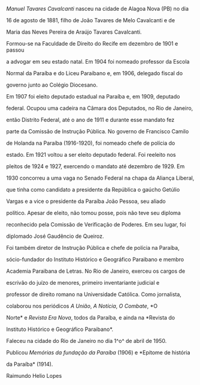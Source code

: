 

*Manuel Tavares Cavalcanti* nasceu na cidade de Alagoa Nova (PB) no dia

16 de agosto de 1881, filho de João Tavares de Melo Cavalcanti e de

Maria das Neves Pereira de Araújo Tavares Cavalcanti.



Formou-se na Faculdade de Direito do Recife em dezembro de 1901 e passou

a advogar em seu estado natal. Em 1904 foi nomeado professor da Escola

Normal da Paraíba e do Liceu Paraibano e, em 1906, delegado fiscal do

governo junto ao Colégio Diocesano.



Em 1907 foi eleito deputado estadual na Paraíba e, em 1909, deputado

federal. Ocupou uma cadeira na Câmara dos Deputados, no Rio de Janeiro,

então Distrito Federal, até o ano de 1911 e durante esse mandato fez

parte da Comissão de Instrução Pública. No governo de Francisco Camilo

de Holanda na Paraíba (1916-1920), foi nomeado chefe de polícia do

estado. Em 1921 voltou a ser eleito deputado federal. Foi reeleito nos

pleitos de 1924 e 1927, exercendo o mandato até dezembro de 1929. Em

1930 concorreu a uma vaga no Senado Federal na chapa da Aliança Liberal,

que tinha como candidato a presidente da República o gaúcho Getúlio

Vargas e a vice o presidente da Paraíba João Pessoa, seu aliado

político. Apesar de eleito, não tomou posse, pois não teve seu diploma

reconhecido pela Comissão de Verificação de Poderes. Em seu lugar, foi

diplomado José Gaudêncio de Queiroz.



Foi também diretor de Instrução Pública e chefe de polícia na Paraíba,

sócio-fundador do Instituto Histórico e Geográfico Paraibano e membro

Academia Paraibana de Letras. No Rio de Janeiro, exerceu os cargos de

escrivão do juízo de menores, primeiro inventariante judicial e

professor de direito romano na Universidade Católica. Como jornalista,

colaborou nos periódicos *A União*, *A Notícia*, *O* *Combate*, *O

Norte* e *Revista Era Nova*, todos da Paraíba, e ainda na *Revista do

Instituto Histórico e Geográfico Paraibano*.



Faleceu na cidade do Rio de Janeiro no dia 1^o^ de abril de 1950.



Publicou *Memórias da fundação da Paraíba* (1906) e *Epítome de história

da Paraíba* (1914).



Raimundo Helio Lopes



